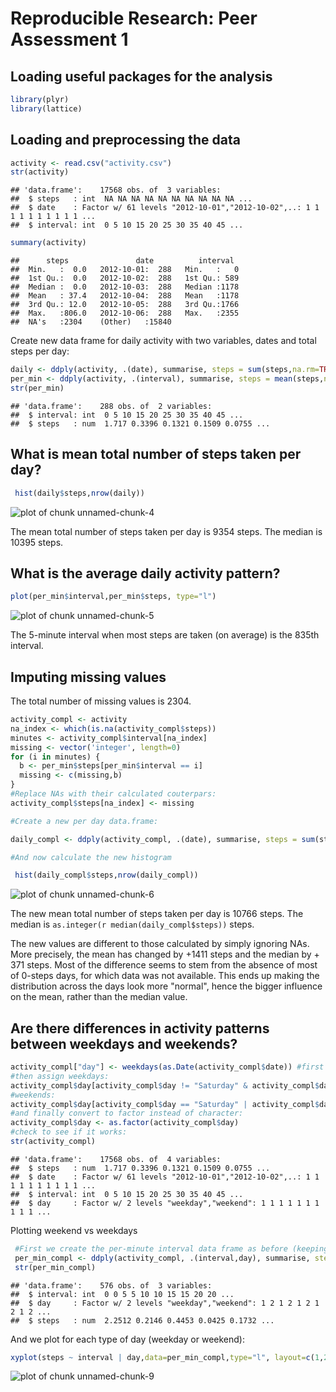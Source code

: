 # Reproducible Research: Peer Assessment 1

## Loading useful packages for the analysis

```r
library(plyr)
library(lattice)
```
## Loading and preprocessing the data


```r
activity <- read.csv("activity.csv")
str(activity)
```

```
## 'data.frame':	17568 obs. of  3 variables:
##  $ steps   : int  NA NA NA NA NA NA NA NA NA NA ...
##  $ date    : Factor w/ 61 levels "2012-10-01","2012-10-02",..: 1 1 1 1 1 1 1 1 1 1 ...
##  $ interval: int  0 5 10 15 20 25 30 35 40 45 ...
```

```r
summary(activity)
```

```
##      steps               date          interval   
##  Min.   :  0.0   2012-10-01:  288   Min.   :   0  
##  1st Qu.:  0.0   2012-10-02:  288   1st Qu.: 589  
##  Median :  0.0   2012-10-03:  288   Median :1178  
##  Mean   : 37.4   2012-10-04:  288   Mean   :1178  
##  3rd Qu.: 12.0   2012-10-05:  288   3rd Qu.:1766  
##  Max.   :806.0   2012-10-06:  288   Max.   :2355  
##  NA's   :2304    (Other)   :15840
```

Create new data frame for daily activity with two variables, dates and total steps per day:


```r
daily <- ddply(activity, .(date), summarise, steps = sum(steps,na.rm=TRUE))
per_min <- ddply(activity, .(interval), summarise, steps = mean(steps,na.rm=TRUE))
str(per_min)
```

```
## 'data.frame':	288 obs. of  2 variables:
##  $ interval: int  0 5 10 15 20 25 30 35 40 45 ...
##  $ steps   : num  1.717 0.3396 0.1321 0.1509 0.0755 ...
```

## What is mean total number of steps taken per day?


```r
 hist(daily$steps,nrow(daily))
```

![plot of chunk unnamed-chunk-4](figure/unnamed-chunk-4.png) 

The mean total number of steps taken per day is 9354 steps. The median is 10395 steps.

## What is the average daily activity pattern?


```r
plot(per_min$interval,per_min$steps, type="l")
```

![plot of chunk unnamed-chunk-5](figure/unnamed-chunk-5.png) 

The 5-minute interval when most steps are taken (on average) is the 835th interval.

## Imputing missing values

The total number of missing values is 2304.


```r
activity_compl <- activity
na_index <- which(is.na(activity_compl$steps))
minutes <- activity_compl$interval[na_index]
missing <- vector('integer', length=0)
for (i in minutes) {
  b <- per_min$steps[per_min$interval == i]
  missing <- c(missing,b)
}
#Replace NAs with their calculated couterpars:
activity_compl$steps[na_index] <- missing

#Create a new per day data.frame:

daily_compl <- ddply(activity_compl, .(date), summarise, steps = sum(steps,na.rm=TRUE))

#And now calculate the new histogram

 hist(daily_compl$steps,nrow(daily_compl))
```

![plot of chunk unnamed-chunk-6](figure/unnamed-chunk-6.png) 

The new mean total number of steps taken per day is 10766 steps. The median is `as.integer(r median(daily_compl$steps))` steps.

The new values are different to those calculated by simply ignoring NAs. More precisely, the mean has changed by +1411 steps and the median by + 371 steps. Most of the difference seems to stem from the absence of most of 0-steps days, for which data was not available. This ends up making the distribution across the days look more "normal", hence the bigger influence on the mean, rather than the median value.

## Are there differences in activity patterns between weekdays and weekends?


```r
activity_compl["day"] <- weekdays(as.Date(activity_compl$date)) #first assign days
#then assign weekdays:
activity_compl$day[activity_compl$day != "Saturday" & activity_compl$day != "Sunday"] <- "weekday"
#weekends:
activity_compl$day[activity_compl$day == "Saturday" | activity_compl$day == "Sunday"] <- "weekend"
#and finally convert to factor instead of character:
activity_compl$day <- as.factor(activity_compl$day)
#check to see if it works:
str(activity_compl)
```

```
## 'data.frame':	17568 obs. of  4 variables:
##  $ steps   : num  1.717 0.3396 0.1321 0.1509 0.0755 ...
##  $ date    : Factor w/ 61 levels "2012-10-01","2012-10-02",..: 1 1 1 1 1 1 1 1 1 1 ...
##  $ interval: int  0 5 10 15 20 25 30 35 40 45 ...
##  $ day     : Factor w/ 2 levels "weekday","weekend": 1 1 1 1 1 1 1 1 1 1 ...
```
Plotting weekend vs weekdays
 

```r
 #First we create the per-minute interval data frame as before (keeping also the day type variable):
 per_min_compl <- ddply(activity_compl, .(interval,day), summarise, steps = mean(steps))
 str(per_min_compl)
```

```
## 'data.frame':	576 obs. of  3 variables:
##  $ interval: int  0 0 5 5 10 10 15 15 20 20 ...
##  $ day     : Factor w/ 2 levels "weekday","weekend": 1 2 1 2 1 2 1 2 1 2 ...
##  $ steps   : num  2.2512 0.2146 0.4453 0.0425 0.1732 ...
```

And we plot for each type of day (weekday or weekend):


```r
xyplot(steps ~ interval | day,data=per_min_compl,type="l", layout=c(1,2))
```

![plot of chunk unnamed-chunk-9](figure/unnamed-chunk-9.png) 
